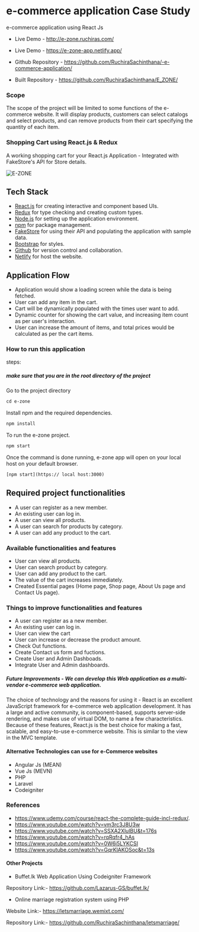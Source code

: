 #  e-commerce application Case Study
 e-commerce application using React Js
 
 - Live Demo - http://e-zone.ruchiras.com/
 - Live Demo - https://e-zone-app.netlify.app/
 
 - Github Repository - https://github.com/RuchiraSachinthana/-e-commerce-application/
- Built Repository - https://github.com/RuchiraSachinthana/E_ZONE/
 
 ### Scope  

The scope of the project will be limited to some functions of the e-commerce website. It will display products, customers can select catalogs and select products, and can remove products from their cart specifying the quantity of each item.  

  ### Shopping Cart using React.js & Redux

A working shopping cart for your React.js Application - Integrated with FakeStore's API for Store details. 

![E-ZONE](https://github.com/RuchiraSachinthana/-e-commerce-application/blob/main/About/Untitled%20design.gif)



## Tech Stack
- [React.js](https://reactjs.org/) for creating interactive and component based UIs.
- [Redux](https://redux.js.org/) for type checking and creating custom types.
- [Node.js](https://nodejs.org/en/) for setting up the application environment.
- [npm](https://www.npmjs.com/) for package management.
- [FakeStore](https://fakestoreapi.com/) for using their API and populating the application with sample data.
- [Bootstrap](https://getbootstrap.com/) for styles.
- [Github](github.com/) for version control and collaboration.
- [Netlify](https://app.netlify.com/) for host the website.


## Application Flow
- Application would show a loading screen while the data is being fetched.
- User can add any item in the cart. 
- Cart will be dynamically populated with the times user want to add.
- Dynamic counter for showing the cart value, and increasing item count as per user's interaction.
- User can increase the amount of items, and total prices would be calculated as per the cart items.

### How to run this application 
 steps:
 
 ##### make sure that you are in the root directory of the project

Go to the project directory
```html
cd e-zone
```
Install npm and the required dependencies.
```html
npm install
```
To run the e-zone project.
```html
npm start
```
Once the command is done running, e-zone app will open on your local host on your default browser.
```html
[npm start](https:// local host:3000)
```

 ## Required project functionalities  
 
   - A user can register as a new member.  
   - An existing user can log in.  
   - A user can view all products.  
   - A user can search for products by category.  
   - A user can add any product to the cart. 

 ### Available functionalities and features
 
 - User can view all products.
 - User can search product by category.
 - User can add any product to the cart.
 - The value of the cart increases immediately.
 - Created Essential pages (Home page, Shop page, About Us page and Contact Us page).

### Things to improve functionalities and features

 -  A user can register as a new member.
 -  An existing user can log in.
 -  User can view the cart
 -  User can increase or decrease the product amount.
 -  Check Out functions.
 -  Create Contact us form and fuctions.
 -  Create User and Admin Dashboads.
 -  Integrate User and Admin dashboards.

##### Future Improvements - We can develop this Web application as a multi-vendor e-commerce web application.



The choice of technology and the reasons for using it - React is an excellent JavaScript framework for e-commerce web application development. It has a large and active community, is component-based, supports server-side rendering, and makes use of virtual DOM, to name a few characteristics. Because of these features, React.js is the best choice for making a fast, scalable, and easy-to-use e-commerce website. This is similar to the view in the MVC template.

#### Alternative Technologies can use for e-Commerce websites

- Angular Js (MEAN)
- Vue Js (MEVN)
- PHP 
- Laravel
- Codeigniter

### References

- https://www.udemy.com/course/react-the-complete-guide-incl-redux/.
- https://www.youtube.com/watch?v=vm3rc3J8U3w
- https://www.youtube.com/watch?v=SSXA2XluIBU&t=176s
- https://www.youtube.com/watch?v=rqRqfr4_hAs
- https://www.youtube.com/watch?v=0W6i5LYKCSI
- https://www.youtube.com/watch?v=GqrKlAKOSoc&t=13s

#### Other Projects

- Buffet.lk Web Application Using Codeigniter Framework 
        
Repository Link:- https://github.com/Lazarus-GS/buffet.lk/

- Online marriage registration system using PHP 

Website Link:- https://letsmarriage.wemixt.com/

Repository Link:- https://github.com/RuchiraSachinthana/letsmarriage/
 

